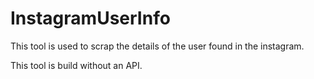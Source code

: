# InstagramUserInfo
This tool is used to scrap the details of the user found in the instagram.

This tool is build without an API.

